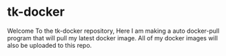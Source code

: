 # tk-docker

Welcome To the tk-docker repository, Here I am making a auto docker-pull program that will pull my latest docker image. All of my docker images will also be uploaded to this repo.
